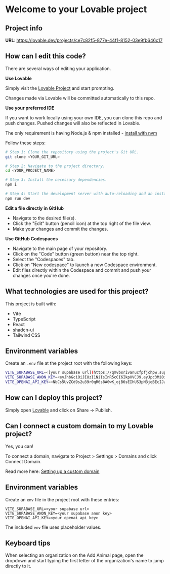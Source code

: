 # Welcome to your Lovable project

## Project info

**URL**: https://lovable.dev/projects/ce7c82f5-877e-44f1-8152-03e9fb646c17

## How can I edit this code?

There are several ways of editing your application.

**Use Lovable**

Simply visit the [Lovable Project](https://lovable.dev/projects/ce7c82f5-877e-44f1-8152-03e9fb646c17) and start prompting.

Changes made via Lovable will be committed automatically to this repo.

**Use your preferred IDE**

If you want to work locally using your own IDE, you can clone this repo and push changes. Pushed changes will also be reflected in Lovable.

The only requirement is having Node.js & npm installed - [install with nvm](https://github.com/nvm-sh/nvm#installing-and-updating)

Follow these steps:

```sh
# Step 1: Clone the repository using the project's Git URL.
git clone <YOUR_GIT_URL>

# Step 2: Navigate to the project directory.
cd <YOUR_PROJECT_NAME>

# Step 3: Install the necessary dependencies.
npm i

# Step 4: Start the development server with auto-reloading and an instant preview.
npm run dev
```

**Edit a file directly in GitHub**

- Navigate to the desired file(s).
- Click the "Edit" button (pencil icon) at the top right of the file view.
- Make your changes and commit the changes.

**Use GitHub Codespaces**

- Navigate to the main page of your repository.
- Click on the "Code" button (green button) near the top right.
- Select the "Codespaces" tab.
- Click on "New codespace" to launch a new Codespace environment.
- Edit files directly within the Codespace and commit and push your changes once you're done.

## What technologies are used for this project?

This project is built with:

- Vite
- TypeScript
- React
- shadcn-ui
- Tailwind CSS

## Environment variables

Create an `.env` file at the project root with the following keys:

```sh
VITE_SUPABASE_URL=<[your supabase url](https://qmvbsrivanucfpfjchpw.supabase.co)>
VITE_SUPABASE_ANON_KEY=<eyJhbGciOiJIUzI1NiIsInR5cCI6IkpXVCJ9.eyJpc3MiOiJzdXBhYmFzZSIsInJlZiI6InFtdmJzcml2YW51Y2ZwZmpjaHB3Iiwicm9sZSI6ImFub24iLCJpYXQiOjE3NDczMjgzMjksImV4cCI6MjA2MjkwNDMyOX0.jF7Tkz8pFtx4HHKrWfRRcQPpSeGR4xu8MQvlvV5Vgxo>
VITE_OPENAI_API_KEY=<NbCs5UvZCd9s2u39r0qR6s8A0wK_ojB6sEIhUS3pN3jqBEcIJzVWfqeSdjDFbTMJEeg19scQkTT3BlbkFJw4hjMnp8A_OTe9WCkI8zOa00HwyU0L0QhfRMruXAV8hpz2AHvuTfqnd2hIrW1nG6kDoeRnKsoA>
```


## How can I deploy this project?

Simply open [Lovable](https://lovable.dev/projects/ce7c82f5-877e-44f1-8152-03e9fb646c17) and click on Share -> Publish.

## Can I connect a custom domain to my Lovable project?

Yes, you can!

To connect a domain, navigate to Project > Settings > Domains and click Connect Domain.

Read more here: [Setting up a custom domain](https://docs.lovable.dev/tips-tricks/custom-domain#step-by-step-guide)

## Environment variables

Create an `env` file in the project root with these entries:
```
VITE_SUPABASE_URL=<your supabase url>
VITE_SUPABASE_ANON_KEY=<your supabase anon key>
VITE_OPENAI_API_KEY=<your openai api key>
```
The included `env` file uses placeholder values.

## Keyboard tips

When selecting an organization on the Add Animal page, open the dropdown and
start typing the first letter of the organization's name to jump directly to it.
